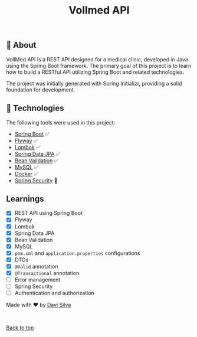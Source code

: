 <h1 align="center">Vollmed API</h1>

<br>

## :dart: About

VollMed API is a REST API designed for a medical clinic, developed in Java using the Spring Boot framework. The primary goal of this project is to learn how to build a RESTful API utilizing Spring Boot and related technologies.

The project was initially generated with Spring Initializr, providing a solid foundation for development.

## :rocket: Technologies

The following tools were used in this project:

- [Spring Boot](https://spring.io/projects/spring-boot) ✅
- [Flyway](https://flywaydb.org/) ✅
- [Lombok](https://projectlombok.org/) ✅
- [Spring Data JPA](https://spring.io/projects/spring-data-jpa) ✅
- [Bean Validation](https://beanvalidation.org/) ✅
- [MySQL](https://www.mysql.com/) ✅
- [Docker](https://www.docker.com/) ✅
- [Spring Security](https://spring.io/projects/spring-security) 🔨

## Learnings

- [x] REST API using Spring Boot
- [x] Flyway
- [x] Lombok
- [x] Spring Data JPA
- [x] Bean Validation
- [x] MySQL
- [x] `pom.xml` and `application.properties` configurations
- [x] DTOs
- [x] `@Valid` annotation
- [x] `@Transactional` annotation
- [ ] Error management
- [ ] Spring Security
- [ ] Authentication and authorization

Made with :heart: by <a href="https://github.com/davi1985" target="_blank">Davi Silva</a>

&#xa0;

<a href="#top">Back to top</a>
